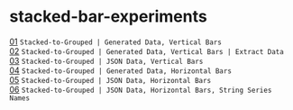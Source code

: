 # stacked-bar-experiments  

[01](01)  `Stacked-to-Grouped | Generated Data, Vertical Bars`  
[02](02)  `Stacked-to-Grouped | Generated Data, Vertical Bars | Extract Data`  
[03](03)  `Stacked-to-Grouped | JSON Data, Vertical Bars`  
[04](04)  `Stacked-to-Grouped | Generated Data, Horizontal Bars`  
[05](05)  `Stacked-to-Grouped | JSON Data, Horizontal Bars`  
[06](06)  `Stacked-to-Grouped | JSON Data, Horizontal Bars, String Series Names`  
